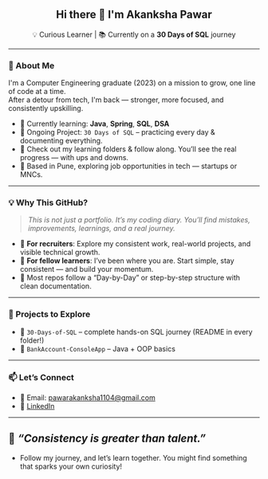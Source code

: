 <h2 align="center">Hi there 👋 I'm Akanksha Pawar</h2>

<p align="center">
  💡 Curious Learner | 📚 Currently on a <b>30 Days of SQL</b> journey  
</p>

---

### 🚀 About Me

I'm a Computer Engineering graduate (2023) on a mission to grow, one line of code at a time.  
After a detour from tech, I'm back — stronger, more focused, and consistently upskilling.

- 🌱 Currently learning: **Java**, **Spring**, **SQL**, **DSA**
- 🔁 Ongoing Project: `30 Days of SQL` – practicing every day & documenting everything.
- 📂 Check out my learning folders & follow along. You’ll see the real progress — with ups and downs.
- 📍 Based in Pune, exploring job opportunities in tech — startups or MNCs.
---

### 💡 Why This GitHub?

> *This is not just a portfolio. It’s my coding diary. You’ll find mistakes, improvements, learnings, and a real journey.*

- 👀 **For recruiters**: Explore my consistent work, real-world projects, and visible technical growth.
- 🤝 **For fellow learners**: I’ve been where you are. Start simple, stay consistent — and build your momentum.
- 📅 Most repos follow a “Day-by-Day” or step-by-step structure with clean documentation.

---

### 🔨 Projects to Explore
- 🧾 `30-Days-of-SQL` – complete hands-on SQL journey (README in every folder!)
- 🏦 `BankAccount-ConsoleApp` – Java + OOP basics

---

### 📫 Let’s Connect

- 📧 Email: pawarakanksha1104@gmail.com
- 🔗 [LinkedIn](https://www.linkedin.com/in/akanksha-pawar-43063b20a/)  

---

##  🌱 *“Consistency is greater than talent.”*  
-  Follow my journey, and let’s learn together. You might find something that sparks your own curiosity!
